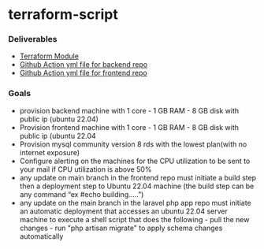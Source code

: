 # terraform-script

  ### Deliverables
- [Terraform Module](https://github.com/Marwan465/terraform-script/tree/main/Terraform-aws-module)
- [Github Action yml file for backend repo](https://github.com/Marwan465/ObelionBackend/blob/11.x/.github/workflows/deploy.yml)
- [Github Action yml file for frontend repo](https://github.com/Marwan465/Obelion-Frontend/blob/master/.github/workflows/deploy.yml)

### Goals 
- provision backend machine with 1 core - 1 GB RAM - 8 GB disk with public ip (ubuntu 22.04)
- Provision frontend machine with 1 core - 1 GB RAM - 8 GB disk with public ip (ubuntu 22.04
- Provision mysql community version 8 rds with the lowest plan(with no internet exposure)
- Configure alerting on the machines for the CPU utilization to be sent to your mail if CPU utilization is above 50%
- any update on main branch in the frontend repo must initiate a build step then a deployment step to Ubuntu 22.04 machine (the build step can be any command “ex #echo building…..”)
- any update on the main branch in the laravel php app repo must initiate an automatic deployment that accesses an ubuntu 22.04 server machine to execute a shell script that does the following
			- pull the new changes 
			- run "php artisan migrate" to apply schema changes automatically





